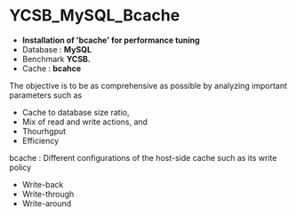# YCSB_MySQL_Bcache

- <b>Installation of 'bcache' for performance tuning</b><br>
- Database : <b>MySQL</b><br>
- Benchmark <b>YCSB.</b><br>
- Cache : <b>bcahce</b><br>

The objective is to be as comprehensive as possible by analyzing important parameters such as <br>
- Cache to database size ratio, <br>
- Mix of read and write actions, and <br>
- Thourhgput<br>
- Efficiency<br>

bcache : Different configurations of the host-side cache such as its write policy <br>
- Write-back<br>
- Write-through<br>
- Write-around<br>

